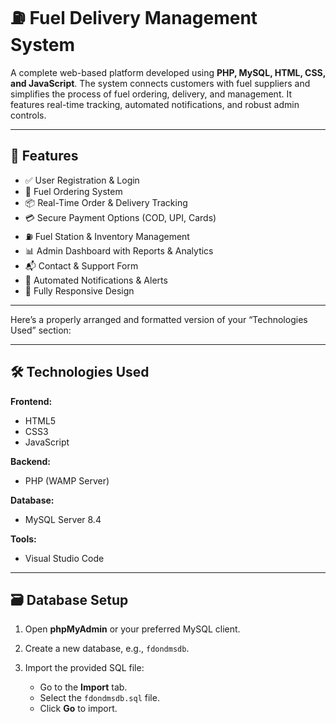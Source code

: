 
# ⛽ Fuel Delivery Management System

A complete web-based platform developed using **PHP, MySQL, HTML, CSS, and JavaScript**. The system connects customers with fuel suppliers and simplifies the process of fuel ordering, delivery, and management. It features real-time tracking, automated notifications, and robust admin controls.

---


## 🚀 Features

* ✅ User Registration & Login
* 🛒 Fuel Ordering System
* 📦 Real-Time Order & Delivery Tracking
* 💳 Secure Payment Options (COD, UPI, Cards)
* ⛽ Fuel Station & Inventory Management
* 📊 Admin Dashboard with Reports & Analytics
* 📬 Contact & Support Form
* 🔔 Automated Notifications & Alerts
* 📱 Fully Responsive Design

---

Here’s a properly arranged and formatted version of your “Technologies Used” section:

---

## 🛠️ Technologies Used

**Frontend:**

* HTML5
* CSS3
* JavaScript

**Backend:**

* PHP (WAMP Server)

**Database:**

* MySQL Server 8.4

**Tools:**

* Visual Studio Code

---


## 🗃️ Database Setup

1. Open **phpMyAdmin** or your preferred MySQL client.
2. Create a new database, e.g., `fdondmsdb`.
3. Import the provided SQL file:

   * Go to the **Import** tab.
   * Select the `fdondmsdb.sql` file.
   * Click **Go** to import.


